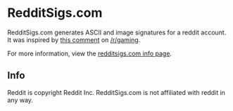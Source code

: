 # RedditSigs.com

RedditSigs.com generates ASCII and image signatures for a reddit account. It was inspired by [this comment](http://www.reddit.com/r/gaming/comments/k6g5a/why_i_dont_like_gaming_forums/c2hvob3) on [/r/gaming](http://reddit.com/r/gaming/).

For more information, view the [redditsigs.com info page](http://sodaware.github.com/misc/redditsigs/).


## Info

Reddit is copyright Reddit Inc. RedditSigs.com is not affiliated with reddit in any way.
